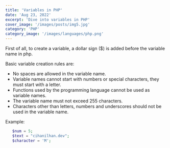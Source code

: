 ```yaml
---
title: 'Variables in PHP'
date: 'Aug 23, 2022'
excerpt: 'Dive into variables in PHP'
cover_image: '/images/posts/img5.jpg'
category: 'PHP'
category_image: '/images/languages/php.png'
---
```


First of all, to create a variable, a dollar sign ($) is added before the variable name in php.

Basic variable creation rules are:
- No spaces are allowed in the variable name.
- Variable names cannot start with numbers or special characters, they must start with a letter.
- Functions used by the programming language cannot be used as variable names.
- The variable name must not exceed 255 characters.
- Characters other than letters, numbers and underscores should not be used in the variable name.

Example:
 ```php
    $num = 5;
    $text = "cihanilhan.dev";
    $character = 'M';
```
